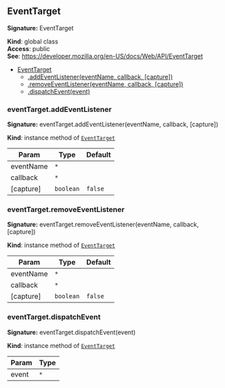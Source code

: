 ## EventTarget
**Signature:** EventTarget

**Kind**: global class  
**Access**: public  
**See**: https://developer.mozilla.org/en-US/docs/Web/API/EventTarget  

* [EventTarget](#eventtarget)
    * [.addEventListener(eventName, callback, [capture])](#EventTarget+addEventListener)
    * [.removeEventListener(eventName, callback, [capture])](#EventTarget+removeEventListener)
    * [.dispatchEvent(event)](#eventtarget-dispatchevent)

### eventTarget.addEventListener
**Signature:** eventTarget.addEventListener(eventName, callback, [capture])

**Kind**: instance method of [`EventTarget`](#eventtarget)  

| Param | Type | Default |
| --- | --- | --- |
| eventName | `*` |  | 
| callback | `*` |  | 
| [capture] | `boolean` | <code>false</code> | 

### eventTarget.removeEventListener
**Signature:** eventTarget.removeEventListener(eventName, callback, [capture])

**Kind**: instance method of [`EventTarget`](#eventtarget)  

| Param | Type | Default |
| --- | --- | --- |
| eventName | `*` |  | 
| callback | `*` |  | 
| [capture] | `boolean` | <code>false</code> | 

### eventTarget.dispatchEvent
**Signature:** eventTarget.dispatchEvent(event)

**Kind**: instance method of [`EventTarget`](#eventtarget)  

| Param | Type |
| --- | --- |
| event | `*` | 

